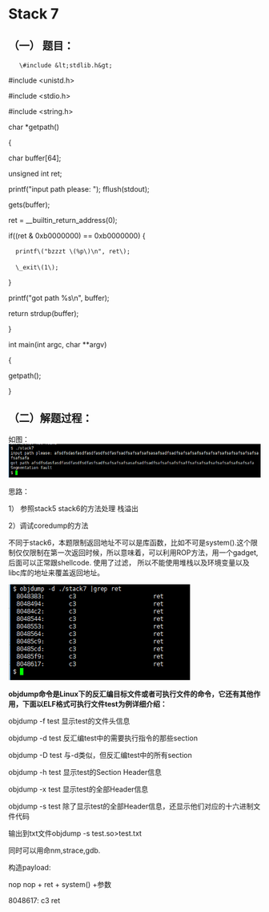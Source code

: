 # Stack 7

## （一） 题目：

```
   \#include &lt;stdlib.h&gt;
```

\#include &lt;unistd.h&gt;

\#include &lt;stdio.h&gt;

\#include &lt;string.h&gt;

char \*getpath\(\)

{

char buffer\[64\];

unsigned int ret;

printf\("input path please: "\); fflush\(stdout\);

gets\(buffer\);

ret = \_\_builtin\_return\_address\(0\);

if\(\(ret & 0xb0000000\) == 0xb0000000\) {

```
  printf\("bzzzt \(%p\)\n", ret\);

  \_exit\(1\);
```

}

printf\("got path %s\n", buffer\);

return strdup\(buffer\);

}

int main\(int argc, char \*\*argv\)

{

getpath\(\);

}

## （二）解题过程：

如图：![](/png/41.png)

思路：

1） 参照stack5 stack6的方法处理 栈溢出

2）调试coredump的方法

不同于stack6，本题限制返回地址不可以是库函数，比如不可是system\(\).这个限制仅仅限制在第一次返回时候，所以意味着，可以利用ROP方法，用一个gadget,后面可以正常跟shellcode. 使用了过滤， 所以不能使用堆栈以及环境变量以及libc库的地址来覆盖返回地址。

![](/png/42.png)

**objdump命令是Linux下的反汇编目标文件或者可执行文件的命令，它还有其他作用，下面以ELF格式可执行文件test为例详细介绍：**

objdump -f test  显示test的文件头信息

objdump -d test  反汇编test中的需要执行指令的那些section

objdump -D test  与-d类似，但反汇编test中的所有section

objdump -h test  显示test的Section Header信息

objdump -x test  显示test的全部Header信息

objdump -s test  除了显示test的全部Header信息，还显示他们对应的十六进制文件代码

输出到txt文件objdump -s test.so&gt;test.txt

同时可以用命nm,strace,gdb.

构造payload:

nop nop + ret + system\(\) +参数

8048617:	c3                   	ret



